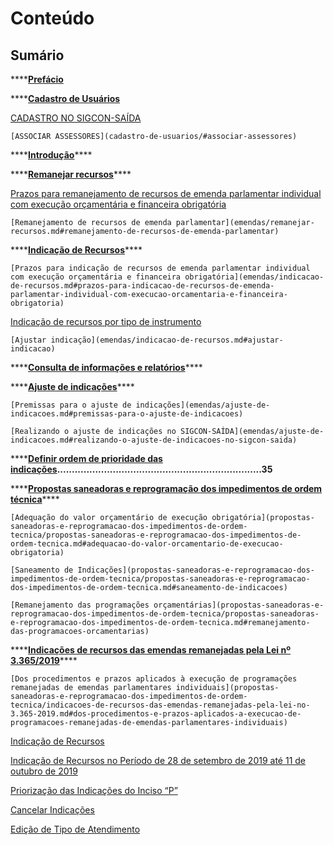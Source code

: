 # Conteúdo

## Sumário

\*\*\*\*[**Prefácio**](prefacio.md)

\*\*\*\*[**Cadastro de Usuários**](cadastro-de-usuarios/)

[ CADASTRO NO SIGCON-SAÍDA](cadastro-de-usuarios/#cadastro-no-sigcon-saida)

```text
[ASSOCIAR ASSESSORES](cadastro-de-usuarios/#associar-assessores)
```

\*\*\*\*[**Introdução**](emendas-1/introducao/)\*\*\*\*

\*\*\*\*[**Remanejar recursos**](emendas-1/remanejar-recursos.md)\*\*\*\*

[ Prazos para remanejamento de recursos de emenda parlamentar individual com execução orçamentária e financeira obrigatória](emendas-1/remanejar-recursos.md#prazos-para-remanejamento-de-recursos-de-emenda-parlamentar-individual-com-execucao-orcamentaria-e-financeira-obrigatoria)

```text
[Remanejamento de recursos de emenda parlamentar](emendas/remanejar-recursos.md#remanejamento-de-recursos-de-emenda-parlamentar)
```

\*\*\*\*[**Indicação de Recursos**](emendas-1/indicacao-de-recursos.md)\*\*\*\*

```text
[Prazos para indicação de recursos de emenda parlamentar individual com execução orçamentária e financeira obrigatória](emendas/indicacao-de-recursos.md#prazos-para-indicacao-de-recursos-de-emenda-parlamentar-individual-com-execucao-orcamentaria-e-financeira-obrigatoria)
```

[ Indicação de recursos por tipo de instrumento](emendas-1/indicacao-de-recursos.md#indicacao-de-recursos-por-tipo-de-instrumento)

```text
[Ajustar indicação](emendas/indicacao-de-recursos.md#ajustar-indicacao)
```

\*\*\*\*[**Consulta de informações e relatórios**](emendas-1/consulta-de-informacoes-e-relatorios.md)\*\*\*\*

\*\*\*\*[**Ajuste de indicações**]()\*\*\*\*

```text
[Premissas para o ajuste de indicações](emendas/ajuste-de-indicacoes.md#premissas-para-o-ajuste-de-indicacoes)

[Realizando o ajuste de indicações no SIGCON-SAÍDA](emendas/ajuste-de-indicacoes.md#realizando-o-ajuste-de-indicacoes-no-sigcon-saida)
```

\*\*\*\*[**Definir ordem de prioridade das indicações**]()**......................................................................35**

\*\*\*\*[**Propostas saneadoras e reprogramação dos impedimentos de ordem técnica**]()\*\*\*\*

```text
[Adequação do valor orçamentário de execução obrigatória](propostas-saneadoras-e-reprogramacao-dos-impedimentos-de-ordem-tecnica/propostas-saneadoras-e-reprogramacao-dos-impedimentos-de-ordem-tecnica.md#adequacao-do-valor-orcamentario-de-execucao-obrigatoria)

[Saneamento de Indicações](propostas-saneadoras-e-reprogramacao-dos-impedimentos-de-ordem-tecnica/propostas-saneadoras-e-reprogramacao-dos-impedimentos-de-ordem-tecnica.md#saneamento-de-indicacoes)

[Remanejamento das programações orçamentárias](propostas-saneadoras-e-reprogramacao-dos-impedimentos-de-ordem-tecnica/propostas-saneadoras-e-reprogramacao-dos-impedimentos-de-ordem-tecnica.md#remanejamento-das-programacoes-orcamentarias)
```

\*\*\*\*[**Indicações de recursos das emendas remanejadas pela Lei nº 3.365/2019**]()\*\*\*\*

```text
[Dos procedimentos e prazos aplicados à execução de programações remanejadas de emendas parlamentares individuais](propostas-saneadoras-e-reprogramacao-dos-impedimentos-de-ordem-tecnica/indicacoes-de-recursos-das-emendas-remanejadas-pela-lei-no-3.365-2019.md#dos-procedimentos-e-prazos-aplicados-a-execucao-de-programacoes-remanejadas-de-emendas-parlamentares-individuais)
```

[Indicação de Recursos](emendas-1/indicacao-de-recursos.md#indicacao-de-recursos-por-tipo-de-instrumento)

[Indicação de Recursos no Período de 28 de setembro de 2019 até 11 de outubro de 2019]()

[Priorização das Indicações do Inciso “P”]()

[Cancelar Indicações]()

[Edição de Tipo de Atendimento]()

